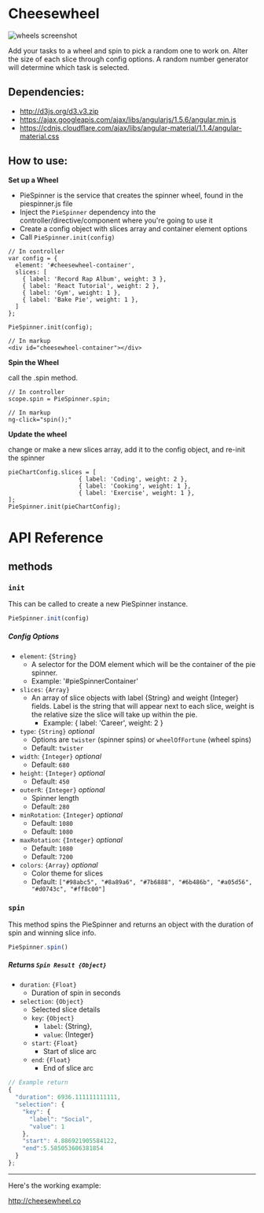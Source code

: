 Cheesewheel
==========

![wheels screenshot](https://alexdvance.github.io/cheesewheel/img/screenshot.png)

Add your tasks to a wheel and spin to pick a random one to work on. Alter the size of each slice through config options. A random number generator will determine which task is selected.

Dependencies:
-------------------------
* http://d3js.org/d3.v3.zip
* https://ajax.googleapis.com/ajax/libs/angularjs/1.5.6/angular.min.js
* https://cdnjs.cloudflare.com/ajax/libs/angular-material/1.1.4/angular-material.css


How to use:
------------------------

**Set up a Wheel**

* PieSpinner is the service that creates the spinner wheel, found in the piespinner.js file 
* Inject the `PieSpinner` dependency into the controller/directive/component where you're going to use it
* Create a config object with slices array and container element options
* Call `PieSpinner.init(config)`

```
// In controller
var config = {
  element: '#cheesewheel-container',
  slices: [
    { label: 'Record Rap Album', weight: 3 },
    { label: 'React Tutorial', weight: 2 },
    { label: 'Gym', weight: 1 },
    { label: 'Bake Pie', weight: 1 },
  ]
};
    
PieSpinner.init(config);

// In markup
<div id="cheesewheel-container"></div>
```

**Spin the Wheel**

call the .spin method.

    // In controller
    scope.spin = PieSpinner.spin;
    
    // In markup
    ng-click="spin();"


**Update the wheel**

change or make a new slices array, add it to the config object, and re-init the spinner

    pieChartConfig.slices = [
                        { label: 'Coding', weight: 2 },
                        { label: 'Cooking', weight: 1 },
                        { label: 'Exercise', weight: 1 },
    ];
    PieSpinner.init(pieChartConfig);
    
    

# API Reference

## methods

### `init`

This can be called to create a new PieSpinner instance.

```javascript
PieSpinner.init(config)
```

##### Config Options

- `element`: `{String}`
  - A selector for the DOM element which will be the container of the pie spinner.
  - Example: '#pieSpinnerContainer'
- `slices`: `{Array}`
  - An array of slice objects with label {String} and weight {Integer} fields. Label is the string that will appear next to each slice, weight is the relative size the slice will take up within the pie.
    - Example: { label: 'Career', weight: 2 }
- `type`: `{String}` _optional_
  - Options are `twister` (spinner spins) or `wheelOfFortune` (wheel spins)
  - Default: `twister`
- `width`: `{Integer}` _optional_
  - Default: `680`
- `height`: `{Integer}` _optional_
  - Default: `450`
- `outerR`: `{Integer}` _optional_
  - Spinner length
  - Default: `280`
- `minRotation`: `{Integer}` _optional_
  - Default: `1080`
  - Default: `1080`
- `maxRotation`: `{Integer}` _optional_
  - Default: `1080`
  - Default: `7200`
- `colors`: `{Array}` _optional_
  - Color theme for slices
  - Default: `["#98abc5", "#8a89a6", "#7b6888", "#6b486b", "#a05d56", "#d0743c", "#ff8c00"]`
  

### `spin`

This method spins the PieSpinner and returns an object with the duration of spin and winning slice info.

```javascript
PieSpinner.spin()
```


##### Returns `Spin Result {Object}`

- `duration`: `{Float}`
  - Duration of spin in seconds
- `selection`: `{Object}`
  - Selected slice details
  - `key`: `{Object}`
    - `label`: {String},
    - `value`: {Integer}
  - `start`: `{Float}`
    - Start of slice arc
  - `end`: `{Float}`
    - End of slice arc
  

```javascript
// Example return
{
  "duration": 6936.111111111111,
  "selection": {
    "key": {
      "label": "Social",
      "value": 1
    },
    "start": 4.886921905584122,
    "end":5.585053606381854
  }
};
```



-------------------------------
Here's the working example:

http://cheesewheel.co
